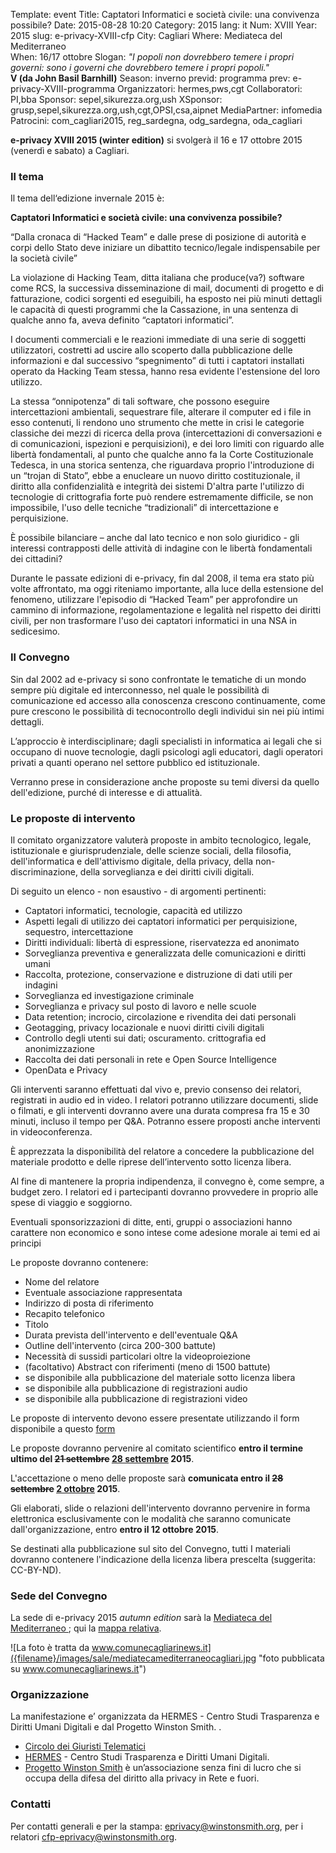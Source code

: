 Template: event
Title: Captatori Informatici e società civile: una convivenza possibile?
Date: 2015-08-28 10:20
Category: 2015
lang: it
Num: XVIII
Year: 2015
slug: e-privacy-XVIII-cfp
City: Cagliari
Where: Mediateca del Mediterraneo<br/>
When: 16/17 ottobre
Slogan: <i>"I popoli non dovrebbero temere i propri governi: sono i governi che dovrebbero temere i propri popoli."</i><br/><b>V (da John Basil Barnhill)</b>
Season: inverno
previd: programma
prev: e-privacy-XVIII-programma
Organizzatori: hermes,pws,cgt
Collaboratori: PI,bba
Sponsor: sepel,sikurezza.org,ush
XSponsor: grusp,sepel,sikurezza.org,ush,cgt,OPSI,csa,aipnet
MediaPartner: infomedia
Patrocini: com_cagliari2015, reg_sardegna, odg_sardegna, oda_cagliari

**e-privacy XVIII 2015 (winter edition)** si svolgerà il 16 e 17 ottobre 2015 (venerdì e sabato) a Cagliari.


### Il tema

Il tema dell‘edizione invernale 2015 è:

**Captatori Informatici e società civile: una convivenza possibile?**


“Dalla cronaca di “Hacked Team” e dalle prese di posizione di autorità e corpi dello Stato deve 
iniziare un dibattito tecnico/legale indispensabile per la società civile”

La violazione di Hacking Team, ditta italiana che produce(va?) software come RCS, la successiva 
disseminazione di mail, documenti di progetto e di fatturazione, codici sorgenti ed eseguibili, ha esposto nei 
più minuti dettagli le capacità di questi programmi che la Cassazione, in una sentenza di qualche anno fa, 
aveva definito “captatori informatici”.

I documenti commerciali e le reazioni immediate di una serie di soggetti utilizzatori, costretti ad uscire allo 
scoperto dalla pubblicazione delle informazioni e dal successivo “spegnimento” di tutti i captatori installati 
operato da Hacking Team stessa, hanno resa evidente l'estensione del loro utilizzo.

La stessa “onnipotenza”  di tali software, che possono eseguire intercettazioni ambientali, sequestrare file, 
alterare il computer ed i file in esso contenuti, li rendono uno strumento che mette in crisi le categorie 
classiche dei mezzi di ricerca della prova (intercettazioni di conversazioni e di comunicazioni, ispezioni e 
perquisizioni), e dei loro limiti con riguardo alle libertà fondamentali, al punto che qualche anno fa la Corte 
Costituzionale Tedesca, in una storica sentenza, che riguardava proprio l'introduzione di un “trojan di 
Stato”, ebbe a enucleare un nuovo diritto costituzionale, il diritto alla confidenzialità e integrità dei sistemi 
D'altra parte l'utilizzo di tecnologie di crittografia forte può rendere estremamente difficile, se non 
impossibile, l'uso delle tecniche “tradizionali” di intercettazione e perquisizione.

È possibile bilanciare – anche dal lato tecnico e non solo giuridico - gli interessi contrapposti delle attività di 
indagine con le libertà fondamentali dei cittadini? 

Durante le passate edizioni di e-privacy, fin dal 2008, il tema era stato più volte affrontato, ma oggi 
riteniamo importante, alla luce della estensione del fenomeno,  utilizzare l'episodio di “Hacked Team” per 
approfondire un cammino di informazione, regolamentazione e legalità nel rispetto dei diritti civili, per non 
trasformare l'uso dei captatori informatici in una NSA in sedicesimo.

### Il Convegno

Sin dal 2002 ad e-privacy si sono confrontate le tematiche di un mondo sempre più digitale ed 
interconnesso, nel quale le possibilità di comunicazione ed accesso alla conoscenza crescono 
continuamente, come pure crescono le possibilità di tecnocontrollo degli individui sin nei più 
intimi dettagli.

L’approccio è interdisciplinare; dagli specialisti in informatica ai legali che si occupano di nuove 
tecnologie, dagli psicologi agli educatori, dagli operatori privati a quanti operano nel settore 
pubblico ed istituzionale. 

Verranno prese in considerazione anche proposte su temi diversi da quello dell'edizione, purché di 
interesse e di attualità.

### Le proposte di intervento

Il comitato organizzatore valuterà proposte in ambito tecnologico, legale, istituzionale e 
giurisprudenziale, delle scienze sociali, della filosofia, dell'informatica e dell'attivismo digitale, 
della privacy, della non-discriminazione, della sorveglianza e dei diritti civili digitali.

Di seguito un elenco - non esaustivo - di argomenti pertinenti:

- Captatori informatici, tecnologie, capacità ed utilizzo
- Aspetti legali di utilizzo dei captatori informatici per perquisizione, sequestro, intercettazione
- Diritti individuali: libertà di espressione, riservatezza ed anonimato
- Sorveglianza preventiva e generalizzata delle comunicazioni e diritti umani
- Raccolta, protezione, conservazione e distruzione di dati utili per indagini
- Sorveglianza ed investigazione criminale
- Sorveglianza e privacy sul posto di lavoro e nelle scuole
- Data retention; incrocio, circolazione e rivendita dei dati personali
- Geotagging, privacy locazionale e nuovi diritti civili digitali
- Controllo degli utenti sui dati; oscuramento. crittografia ed anonimizzazione
- Raccolta dei dati personali in rete e Open Source Intelligence
- OpenData e Privacy


Gli interventi saranno effettuati dal vivo e, previo consenso dei relatori, registrati in audio ed in video. I relatori potranno utilizzare documenti, slide o filmati, e gli interventi dovranno avere una durata compresa fra 15 e 30 minuti, incluso il tempo per Q&A. Potranno essere proposti anche interventi in videoconferenza.

È apprezzata la disponibilità del relatore a concedere la pubblicazione del materiale prodotto e delle riprese
dell’intervento sotto licenza libera.

Al fine di mantenere la propria indipendenza, il convegno è, come sempre, a budget zero. 
I relatori ed i partecipanti dovranno provvedere in proprio alle spese di viaggio e soggiorno. 

Eventuali sponsorizzazioni di ditte, enti, gruppi o associazioni hanno carattere non economico
e sono intese come adesione morale ai temi ed ai principi

Le proposte dovranno contenere:

 - Nome del relatore
 - Eventuale associazione rappresentata
 - Indirizzo di posta di riferimento
 - Recapito telefonico
 - Titolo
 - Durata prevista dell'intervento e dell'eventuale Q&A
 - Outline dell'intervento (circa 200-300 battute)
 - Necessità di sussidi particolari oltre la videoproiezione
 - (facoltativo) Abstract con riferimenti (meno di 1500 battute)
 - se disponibile alla pubblicazione del materiale sotto licenza libera
 - se disponibile alla pubblicazione di registrazioni audio
 - se disponibile alla pubblicazione di registrazioni video

Le proposte di intervento devono essere presentate utilizzando il form disponibile a questo [form](/e-privacy-XVIII-proposta.html)

Le proposte dovranno pervenire al comitato scientifico **entro il
termine ultimo del <del>21 settembre</del> <ins>28
settembre</ins> 2015**.

L'accettazione o meno delle proposte sarà **comunicata entro il
<del>28 settembre</del> <ins>2 ottobre</ins> 2015**.

Gli elaborati, slide o relazioni dell'intervento dovranno pervenire in forma elettronica esclusivamente con le modalità che saranno comunicate dall'organizzazione, entro **entro il 12 ottobre 2015**.

Se destinati alla pubblicazione sul sito del Convegno, tutti I materiali dovranno contenere 
l'indicazione della licenza libera prescelta (suggerita:  CC-BY-ND).

### Sede del Convegno
  
La sede di e-privacy 2015 _autumn edition_ sarà la [ Mediateca del Mediterraneo ](http://www.comune.cagliari.it/portale/it/scheda_sito.page?contentId=SIT662); qui la [mappa relativa](http://www.openstreetmap.org/node/1582425200).   
  
![La foto è tratta da www.comunecagliarinews.it]({filename}/images/sale/mediatecamediterraneocagliari.jpg
 "foto pubblicata su www.comunecagliarinews.it")


### Organizzazione

La manifestazione e’ organizzata da HERMES - Centro Studi Trasparenza e Diritti Umani Digitali e dal Progetto Winston Smith. .

 - [Circolo dei Giuristi Telematici](http://www.giuristitelematici.it/)
 - [HERMES](http://logioshermes.org/) \- Centro Studi Trasparenza e Diritti Umani Digitali.
 - [Progetto Winston Smith](http://pws.winstonsmith.org/) è un’associazione senza fini di lucro che si occupa della difesa del diritto alla privacy in Rete e fuori.
 

### Contatti

Per contatti generali e per la stampa: [eprivacy@winstonsmith.org](mailto:eprivacy@winstonsmith.org), per i relatori [cfp-eprivacy@winstonsmith.org](mailto:cfp-eprivacy@winstonsmith.org).

